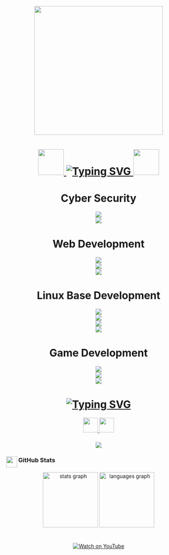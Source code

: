 <div align="center">
  <img height="350" src="https://camo.githubusercontent.com/359e7fc5c22e035b02d6120b41c5d5464994e374bf7a208ac14244becf67949e/68747470733a2f2f692e70696e696d672e636f6d2f6f726967696e616c732f30322f30312f31652f30323031316563383535343237376238633730626632326662313932313233632e676966"  />
</div>

###
<h1 align="center">
<a 
  href="https://git.io/typing-svg"> <img height="70" 
src="https://camo.githubusercontent.com/b676b05351a07be167a2abc0ce43a28e21c1e3b7dfaafdbfe39b11e139d454ac/68747470733a2f2f6d656469612e67697068792e636f6d2f6d656469612f334f586335694d345679624c7a4b416f42522f67697068792e676966"  /> <img src="https://readme-typing-svg.demolab.com?font=Fira+Code&weight=600&pause=1000&center=true&vCenter=true&width=435&lines=+++++++++++++++++Hi%2C+I'm+Nethsara+Daheminda" alt="Typing SVG" /> <img height="70" src="https://camo.githubusercontent.com/7a94504569b436498bc9a595d68ed1a06689c81a00c3bedf0db451f2e769375b/68747470733a2f2f6d656469612e67697068792e636f6d2f6d656469612f3833773853677971665966465a3549476f462f67697068792e676966"  />
</a>
</h1>

###
<h1 align="center"> Cyber Security </h1>

<div align="center">
  <img height="" src="https://camo.githubusercontent.com/992c4fa06a31e9dc7f4518295b1a25aecdb59047a18f21b9ed37289f5fb39d92/68747470733a2f2f696d672e736869656c64732e696f2f62616467652f507974686f6e2d3030303030302e7376673f7374796c653d666f722d7468652d6261646765266c6f676f3d707974686f6e266c6f676f436f6c6f723d626c7565"  />
</div>

<div align="center">
  <img height="" src="https://camo.githubusercontent.com/1e8158e78e94e93dd5db535c04ede40e88644a3603974dd008ec8b505877decb/68747470733a2f2f696d672e736869656c64732e696f2f62616467652f4b616c692532304c696e75782d3030303030302e7376673f7374796c653d666f722d7468652d6261646765266c6f676f3d6b616c696c696e7578266c6f676f436f6c6f723d626c7565"  />
</div>

<p>
<h1 align="center">  </h1>
</p>

###
<h1 align="center"> Web Development </h1>
<div align="center">
  <img height="" src="https://camo.githubusercontent.com/f55e0c3a41180d4504123b31d0de0a1209a596091152da177b62c9f3b6f84405/68747470733a2f2f696d672e736869656c64732e696f2f62616467652f4353532d3030303030302e7376673f7374796c653d666f722d7468652d6261646765266c6f676f3d43535333266c6f676f436f6c6f723d626c7565"  />
</div>

<div align="center">
  <img height="" src="https://camo.githubusercontent.com/6f4e758a80ee417d06c567887de675cb2535f961749b3b4eba2c8167f34f8b99/68747470733a2f2f696d672e736869656c64732e696f2f62616467652f48544d4c352d3030303030302e7376673f7374796c653d666f722d7468652d6261646765266c6f676f3d68746d6c35266c6f676f436f6c6f723d626c7565"  />
</div>

<div align="center">
  <img height="" src="https://camo.githubusercontent.com/e6b5bab7c2341ad180b18b7def325fea37db7890765e35eb05d325708a8b1875/68747470733a2f2f696d672e736869656c64732e696f2f62616467652f4a6176615363726970742d3030303030302e7376673f7374796c653d666f722d7468652d6261646765266c6f676f3d6a617661736372697074266c6f676f436f6c6f723d626c7565"  />
</div>

###
<h1 align="center">  </h1>
<h1 align="center"> Linux Base Development </h1>
<div align="center">
  <img height="" src="https://camo.githubusercontent.com/d21dcbe70cad8dc01a2536f1306f2f9e4c5c2bbff7da382fe544e5b4cd49b837/68747470733a2f2f696d672e736869656c64732e696f2f62616467652f4769742d3030303030302e7376673f7374796c653d666f722d7468652d6261646765266c6f676f3d476974266c6f676f436f6c6f723d626c7565"  />
</div>

<div align="center">
  <img height="" src="https://camo.githubusercontent.com/1c5319523923fa6efa37076e6c351556bc6f4ba20c7cd2bfe15f32c67441b701/68747470733a2f2f696d672e736869656c64732e696f2f62616467652f432b2b2d3030303030302e7376673f7374796c653d666f722d7468652d6261646765266c6f676f3d43706c7573706c7573266c6f676f436f6c6f723d626c7565"  />
</div>

<div align="center">
  <img height="" src="https://camo.githubusercontent.com/e90e0a46e5980db6468f8888a8fede85738651b00000d1882c7352ea59eccdc9/68747470733a2f2f696d672e736869656c64732e696f2f62616467652f5653636f64652d3030303030302e7376673f7374796c653d666f722d7468652d6261646765266c6f676f3d76697375616c73747564696f636f6465266c6f676f436f6c6f723d626c7565"  />
</div>

<div align="center">
  <img height="" src="https://camo.githubusercontent.com/81a182908eec9544ab6ba6845135dfe02c77477efe5940c5302898960ef07255/68747470733a2f2f696d672e736869656c64732e696f2f62616467652f4769746875622d3030303030302e7376673f7374796c653d666f722d7468652d6261646765266c6f676f3d476974687562266c6f676f436f6c6f723d626c7565"  />
</div>

###
<h1 align="center">  </h1>
<h1 align="center"> Game Development </h1>
<div align="center">
  <img height="" src="https://camo.githubusercontent.com/7cd5b7ac3e5e1fbca22ab02c56da5f9be047803205dcc82eb86e9d0428d2edf9/68747470733a2f2f696d672e736869656c64732e696f2f62616467652f556e6974792d3030303030302e7376673f7374796c653d666f722d7468652d6261646765266c6f676f3d556e697479266c6f676f436f6c6f723d626c7565"  />
</div>

<div align="center">
  <img height="" src="https://camo.githubusercontent.com/81a182908eec9544ab6ba6845135dfe02c77477efe5940c5302898960ef07255/68747470733a2f2f696d672e736869656c64732e696f2f62616467652f4769746875622d3030303030302e7376673f7374796c653d666f722d7468652d6261646765266c6f676f3d476974687562266c6f676f436f6c6f723d626c7565"  />
</div>

<div align="center">
  <img height="" src="https://camo.githubusercontent.com/aa9b85ad617fe5df8a890f899f201870da343be10330ee238e30587916b17332/68747470733a2f2f696d672e736869656c64732e696f2f62616467652f476f6f676c654152436f72652d3030303030302e7376673f7374796c653d666f722d7468652d6261646765266c6f676f3d4152436f7265266c6f676f436f6c6f723d626c7565"  />
</div>

###
<h1> </h1>
<h1 align="center"> <a href="https://git.io/typing-svg"><img src="https://readme-typing-svg.demolab.com?font=Fira+Code&weight=200&size=18&pause=1000&center=true&vCenter=true&multiline=true&width=435&lines=Contact+me%3A" alt="Typing SVG" />
</a>
</h1>

<div align="center">
  
  <a href="https://discord.gg/6yaRwqYK" target="_blank">
  <img height="40" src="https://user-images.githubusercontent.com/74038190/235294015-47144047-25ab-417c-af1b-6746820a20ff.gif"  />
  </a>
  
  <a href="https://x.com/TeaneX99?t=Pg8b2ifQ88lUmuapTqX_Ng&s=09" target="_blank">
  <img height="40" src="https://user-images.githubusercontent.com/74038190/235294011-b8074c31-9097-4a65-a594-4151b58743a8.gif"  />
  </a>
</div>

###
<div align="center">
  <img src="https://visitor-badge.laobi.icu/badge?page_id=TeaneX.TeaneX&left_color=blue&right_color=tomato&left_text=Profile%20views"  />
</div>

###
<h3 align="left"> <img align="left" height="30" src="https://camo.githubusercontent.com/aff607cd63e0646140af35a7d29ef305c4db23e131aca7b4d06aea7c2c162b38/68747470733a2f2f6d65646961342e67697068792e636f6d2f6d656469612f4d494762744c5a6f566a626c3062596241642f67697068792e6769663f6369643d656366303565343732743268306938643764636a616f6175396971746368687238393968786d70787a7a6763376c7977267269643d67697068792e676966"  />
GitHub Stats </h3>

###

<div align="center">
  <img src="https://github-readme-stats.vercel.app/api?username=TeaneX&hide_title=false&hide_rank=false&show_icons=true&include_all_commits=true&count_private=true&disable_animations=false&theme=dracula&locale=en&hide_border=false" height="150" alt="stats graph"  />
  <img src="https://github-readme-stats.vercel.app/api/top-langs?username=TeaneX&locale=en&hide_title=false&layout=compact&card_width=320&langs_count=5&theme=dracula&hide_border=false" height="150" alt="languages graph"  />
</div>

###
###
<h1> </h1>
<div align="center">
  <a href="https://youtu.be/AF8LSurfct4?si=p9kcS5FNHOK2D7xc">
      <img height="" src="https://user-images.githubusercontent.com/74038190/212284158-e840e285-664b-44d7-b79b-e264b5e54825.gif" alt="Watch on YouTube" />
  </a>
</div>

###
